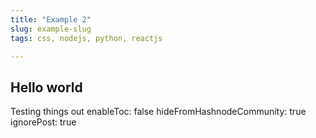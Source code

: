 ```yaml
---
title: "Example 2"
slug: example-slug
tags: css, nodejs, python, reactjs

---
```


## Hello world

Testing things out
enableToc: false
hideFromHashnodeCommunity: true
ignorePost: true
